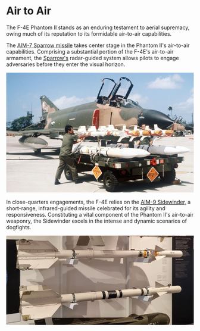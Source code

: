 # Air to Air

The F-4E Phantom II stands as an enduring testament to aerial supremacy, owing much of its
reputation to its formidable air-to-air capabilities.

The [AIM-7 Sparrow missile](./aim_7.md) takes center stage in the Phantom II's air-to-air
capabilities. Comprising a substantial portion of the F-4E's air-to-air armament,
the [Sparrow's](./aim_7.md) radar-guided system allows pilots to engage adversaries before they
enter the visual horizon.

![real_life_aim_7](../../img/real_life_aim_7_hawaii.jpg)

In close-quarters engagements, the F-4E relies on the [AIM-9 Sidewinder,](./aim_9.md) a short-range,
infrared-guided missile celebrated for its agility and responsiveness. Constituting a vital
component of the Phantom II's air-to-air weaponry, the Sidewinder excels in the intense and dynamic
scenarios of dogfights.

![real_life_aim_9](../../img/real_life_AIM-9.jpg)
